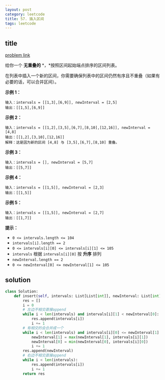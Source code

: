 ```yaml
---
layout: post
category: leetcode
title: 57. 插入区间
tags: leetcode
---
```


## title
[problem link](https://leetcode.cn/problems/insert-interval/)

给你一个 **无重叠的** *，*按照区间起始端点排序的区间列表。

在列表中插入一个新的区间，你需要确保列表中的区间仍然有序且不重叠（如果有必要的话，可以合并区间）。

 

**示例 1：**

```
输入：intervals = [[1,3],[6,9]], newInterval = [2,5]
输出：[[1,5],[6,9]]
```

**示例 2：**

```
输入：intervals = [[1,2],[3,5],[6,7],[8,10],[12,16]], newInterval = [4,8]
输出：[[1,2],[3,10],[12,16]]
解释：这是因为新的区间 [4,8] 与 [3,5],[6,7],[8,10] 重叠。
```

**示例 3：**

```
输入：intervals = [], newInterval = [5,7]
输出：[[5,7]]
```

**示例 4：**

```
输入：intervals = [[1,5]], newInterval = [2,3]
输出：[[1,5]]
```

**示例 5：**

```
输入：intervals = [[1,5]], newInterval = [2,7]
输出：[[1,7]]
```

 

**提示：**

- `0 <= intervals.length <= 104`
- `intervals[i].length == 2`
- `0 <= intervals[i][0] <= intervals[i][1] <= 105`
- `intervals` 根据 `intervals[i][0]` 按 **升序** 排列
- `newInterval.length == 2`
- `0 <= newInterval[0] <= newInterval[1] <= 105`


## solution

```python
class Solution:
    def insert(self, intervals: List[List[int]], newInterval: List[int]) -> List[List[int]]:
        res = []
        i = 0
        # 左边不相交直接append
        while i < len(intervals) and intervals[i][1] < newInterval[0]:
            res.append(intervals[i])
            i += 1
        # 有相交的会合并成一个
        while i < len(intervals) and intervals[i][0] <= newInterval[1]:
            newInterval[1] = max(newInterval[1], intervals[i][1])
            newInterval[0] = min(newInterval[0], intervals[i][0])
            i += 1
        res.append(newInterval)
        # 右边不相交直接append
        while i < len(intervals):
            res.append(intervals[i])
            i += 1
        return res

```


